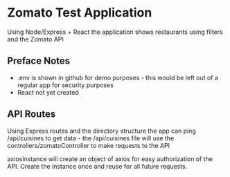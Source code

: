 # Zomato Test Application

Using Node/Express + React the application shows restaurants using filters and the Zomato API

## Preface Notes

 - .env is shown in github for demo purposes - this would be left out of a regular app for security purposes
 - React not yet created


 ## API Routes

 Using Express routes and the directory structure the app can ping /api/cuisines to get data - the /api/cuisines file will use the controllers/zomatoController to make requests to the API

axiosInstance will create an object of axios for easy authorization of the API. Create the instance once and reuse for all future requests.